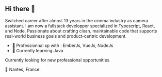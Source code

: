## Hi there 👋
Switched career after almost 13 years in the cinema industry as camera assistant. I am now a fullstack developper specialized in Typescript, React, and Node.
Passionate about crafting clean, maintainable code that supports real-world business goals and product-centric development.

- 🧰 Professionnal xp with : EmberJs, VueJs, NodeJs
- 📖 Currently learning Java

Currently looking for new professional opportunities.

🐘 Nantes, France.

<!--
**ThomasBazin/ThomasBazin** is a ✨ _special_ ✨ repository because its `README.md` (this file) appears on your GitHub profile.

Here are some ideas to get you started:

- 🔭 I’m currently working on ...
- 🌱 I’m currently learning ...
- 👯 I’m looking to collaborate on ...
- 🤔 I’m looking for help with ...
- 💬 Ask me about ...
- 📫 How to reach me: ...
- 😄 Pronouns: ...
- ⚡ Fun fact: ...
-->
